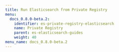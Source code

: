 ```yaml
---
title: Run Elasticsearch from Private Registry
menu:
  docs_0.8.0-beta.2:
    identifier: es-private-registry-elasticsearch
    name: Private Registry
    parent: es-elasticsearch-guides
    weight: 40
menu_name: docs_0.8.0-beta.2
---
```


